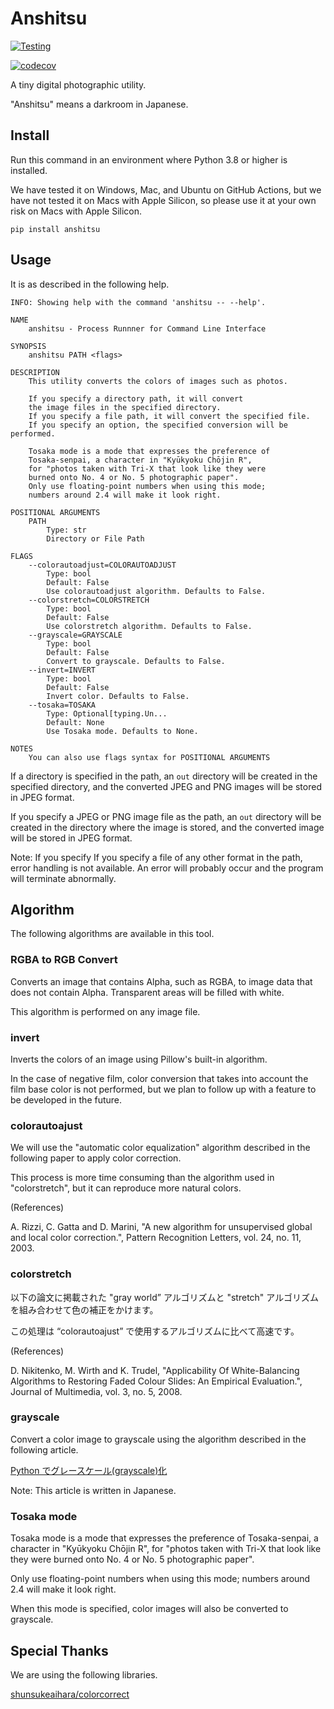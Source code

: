 # Anshitsu

[![Testing](https://github.com/huideyeren/anshitsu/actions/workflows/testing.yml/badge.svg)](https://github.com/huideyeren/anshitsu/actions/workflows/testing.yml)

[![codecov](https://codecov.io/gh/huideyeren/anshitsu/branch/main/graph/badge.svg?token=ZYRX8NBTLQ)](https://codecov.io/gh/huideyeren/anshitsu)

A tiny digital photographic utility.

"Anshitsu" means a darkroom in Japanese.

## Install

Run this command in an environment where Python 3.8 or higher is installed.

We have tested it on Windows, Mac, and Ubuntu on GitHub Actions, but we have not tested it on Macs with Apple Silicon, so please use it at your own risk on Macs with Apple Silicon.

``` shell
pip install anshitsu
```

## Usage

It is as described in the following help.

``` shell
INFO: Showing help with the command 'anshitsu -- --help'.

NAME
    anshitsu - Process Runnner for Command Line Interface

SYNOPSIS
    anshitsu PATH <flags>

DESCRIPTION
    This utility converts the colors of images such as photos.

    If you specify a directory path, it will convert
    the image files in the specified directory.
    If you specify a file path, it will convert the specified file.
    If you specify an option, the specified conversion will be performed.

    Tosaka mode is a mode that expresses the preference of
    Tosaka-senpai, a character in "Kyūkyoku Chōjin R",
    for "photos taken with Tri-X that look like they were
    burned onto No. 4 or No. 5 photographic paper".
    Only use floating-point numbers when using this mode;
    numbers around 2.4 will make it look right.

POSITIONAL ARGUMENTS
    PATH
        Type: str
        Directory or File Path

FLAGS
    --colorautoadjust=COLORAUTOADJUST
        Type: bool
        Default: False
        Use colorautoadjust algorithm. Defaults to False.
    --colorstretch=COLORSTRETCH
        Type: bool
        Default: False
        Use colorstretch algorithm. Defaults to False.
    --grayscale=GRAYSCALE
        Type: bool
        Default: False
        Convert to grayscale. Defaults to False.
    --invert=INVERT
        Type: bool
        Default: False
        Invert color. Defaults to False.
    --tosaka=TOSAKA
        Type: Optional[typing.Un...
        Default: None
        Use Tosaka mode. Defaults to None.

NOTES
    You can also use flags syntax for POSITIONAL ARGUMENTS
```

If a directory is specified in the path, an `out` directory will be created in the specified directory, and the converted JPEG and PNG images will be stored in JPEG format.

If you specify a JPEG or PNG image file as the path, an `out` directory will be created in the directory where the image is stored, and the converted image will be stored in JPEG format.

Note: If you specify
If you specify a file of any other format in the path, error handling is not available. An error will probably occur and the program will terminate abnormally.

## Algorithm

The following algorithms are available in this tool.

### RGBA to RGB Convert

Converts an image that contains Alpha, such as RGBA, to image data that does not contain Alpha.
Transparent areas will be filled with white.

This algorithm is performed on any image file.

### invert

Inverts the colors of an image using Pillow's built-in algorithm.

In the case of negative film, color conversion that takes into account the film base color is not performed, but we plan to follow up with a feature to be developed in the future.

### colorautoajust

We will use the "automatic color equalization" algorithm described in the following paper to apply color correction.

This process is more time consuming than the algorithm used in "colorstretch", but it can reproduce more natural colors.

(References)

A. Rizzi, C. Gatta and D. Marini, "A new algorithm for unsupervised global and local color correction.", Pattern Recognition Letters, vol. 24, no. 11, 2003.

### colorstretch

以下の論文に掲載された "gray world” アルゴリズムと "stretch" アルゴリズムを組み合わせて色の補正をかけます。

この処理は “colorautoajust” で使用するアルゴリズムに比べて高速です。

(References)

D. Nikitenko, M. Wirth and K. Trudel, "Applicability Of White-Balancing Algorithms to Restoring Faded Colour Slides: An Empirical Evaluation.", Journal of Multimedia, vol. 3, no. 5, 2008.

### grayscale

Convert a color image to grayscale using the algorithm described in the following article.

[Python でグレースケール(grayscale)化](https://qiita.com/yoya/items/dba7c40b31f832e9bc2a#pilpillow-%E3%81%A7%E3%82%B0%E3%83%AC%E3%83%BC%E3%82%B9%E3%82%B1%E3%83%BC%E3%83%AB%E5%8C%96-numpy-%E3%81%A7%E4%BD%8E%E8%BC%9D%E5%BA%A6%E5%AF%BE%E5%BF%9C)

Note: This article is written in Japanese.

### Tosaka mode

Tosaka mode is a mode that expresses the preference of Tosaka-senpai, a character in "Kyūkyoku Chōjin R", for "photos taken with Tri-X that look like they were burned onto No. 4 or No. 5 photographic paper".

Only use floating-point numbers when using this mode; numbers around 2.4 will make it look right.

When this mode is specified, color images will also be converted to grayscale.

## Special Thanks

We are using the following libraries.

[shunsukeaihara/colorcorrect](https://github.com/shunsukeaihara/colorcorrect)
